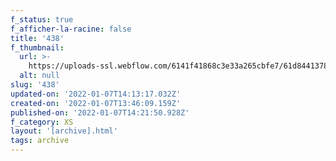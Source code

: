 ```yaml
---
f_status: true
f_afficher-la-racine: false
title: '438'
f_thumbnail:
  url: >-
    https://uploads-ssl.webflow.com/6141f41868c3e33a265cbfe7/61d84413782499b2c534c4a0_438.jpg
  alt: null
slug: '438'
updated-on: '2022-01-07T14:13:17.032Z'
created-on: '2022-01-07T13:46:09.159Z'
published-on: '2022-01-07T14:21:50.928Z'
f_category: XS
layout: '[archive].html'
tags: archive
---
```



